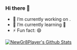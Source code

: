 ### Hi there 👋

<!--
**NewGr8Player/NewGr8Player** is a ✨ _special_ ✨ repository because its `README.md` (this file) appears on your GitHub profile.

Here are some ideas to get you started:

- 🔭 I’m currently working on ...
- 🌱 I’m currently learning ...
- 👯 I’m looking to collaborate on ...
- 🤔 I’m looking for help with ...
- 💬 Ask me about ...
- 📫 How to reach me: ...
- 😄 Pronouns: ...
- ⚡ Fun fact: ...
-->

- 🔭 I’m currently working on .
- 🌱 I’m currently learning 🤔
- ⚡ Fun fact: 😄

[![NewGr8Player's Github Stats](https://github-readme-stats.vercel.app/api?username=NewGr8Player)](//newgr8player.top)
<!--
![😄 Pronouns:宅](https://hanyu-word-gif.cdn.bcebos.com/b90488641deeb47849c0f9357d8ca3683.gif)
-->
